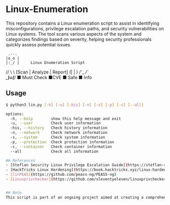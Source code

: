 # Linux-Enumeration

This repository contains a Linux enumeration script to assist in identifying misconfigurations, privilege escalation paths, and security vulnerabilities on Linux systems. The tool scans various aspects of the system and categorizes findings based on severity, helping security professionals quickly assess potential issues.

     .--.
    |o_o |
    |:_/ |     Linux Enumeration Script
   //   \ \    [Scan | Analyze | Report]
  (|     | )
 /'\_   _/`\
 \___)=(___/
 ■ Must Check   ■CVE
 ■ Safe         ■ Info


## Usage

```bash
$ python3 lin.py [-h] [-u] [-his] [-n] [-s] [-p] [-c] [--all]

options:
  -h, --help        show this help message and exit
  -u, --user        Check user information
  -his, --history   Check history information
  -n, --network     Check network information
  -s, --system      Check system information
  -p, --protection  Check protection information
  -c, --container   Check container information
  --all             Check all information

## References
- [Steflan Security Linux Privilege Escalation Guide](https://steflan-security.com/category/guides/privilegeescalation/linux/)
- [HackTricks Linux Hardening](https://book.hacktricks.xyz/linux-hardening/privilege-escalation)
- [linPEAS](https://github.com/peass-ng/PEASS-ng)
- [Linuxprivchecker](https://github.com/sleventyeleven/linuxprivchecker/tree/master)


## Note
This script is part of an ongoing project aimed at creating a comprehensive Linux privilege escalation tool.
